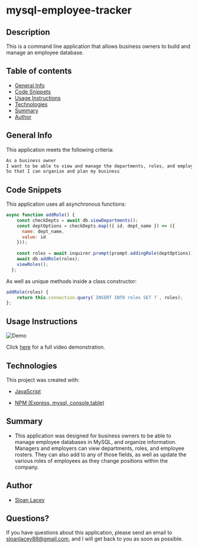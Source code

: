 # mysql-employee-tracker

## Description

This is a command line application that allows business owners to build and manage an employee database.

## Table of contents

- [General Info](#general-info)
- [Code Snippets](#code-snippets)
- [Usage Instructions](#usage-instructions)
- [Technologies](#technologies)
- [Summary](#summary)
- [Author](#author)

## General Info

This application meets the following criteria:

```md
As a business owner
I want to be able to view and manage the departments, roles, and employees in my company
So that I can organize and plan my business
```

## Code Snippets

This application uses all asynchronous functions:

```javascript
async function addRole() {
    const checkDepts = await db.viewDepartments();
    const deptOptions = checkDepts.map(({ id, dept_name }) => ({
      name: dept_name,
      value: id
    }));
  
    const roles = await inquirer.prompt(prompt.addingRole(deptOptions));
    await db.addRole(roles);
    viewRoles();
  };
```
As well as unique methods inside a class constructor:
```javascript
addRole(roles) {
    return this.connection.query(`INSERT INTO roles SET ?`, roles);
};
```

## Usage Instructions

![Demo](https://github.com/sloanlacey/mysql-employee-tracker/blob/main/assets/demo.gif)

Click [here](https://drive.google.com/file/d/167LM4ToZSBy6t49jK19jS2lcgen0KYQD/view) for a full video demonstration.

## Technologies

This project was created with:

- [JavaScript](https://www.javascript.com/)

- [NPM (Express, mysql, console.table)](https://www.npmjs.com/package/express)

## Summary

- This application was designed for business owners to be able to manage employee databases in MySQL, and organize information. Managers and employers can view departments, roles, and employee rosters. They can also add to any of those fields, as well as update the various roles of employees as they change positions within the company.

## Author

- [Sloan Lacey](https://github.com/sloanlacey/mysql-employee-tracker)

## Questions?

If you have questions about this application, please send an email to sloanlacey89@gmail.com, and I will get back to you as soon as possible.